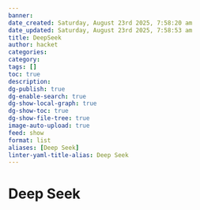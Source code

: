```yaml
---
banner:
date_created: Saturday, August 23rd 2025, 7:58:20 am
date_updated: Saturday, August 23rd 2025, 7:58:53 am
title: DeepSeek
author: hacket
categories: 
category:
tags: []
toc: true
description: 
dg-publish: true
dg-enable-search: true
dg-show-local-graph: true
dg-show-toc: true
dg-show-file-tree: true
image-auto-upload: true
feed: show
format: list
aliases: [Deep Seek]
linter-yaml-title-alias: Deep Seek
---
```


# Deep Seek
